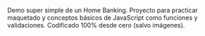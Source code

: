 Demo super simple de un Home Banking. Proyecto para practicar maquetado y conceptos
básicos de JavaScript como funciones y validaciones.
Codificado 100% desde cero (salvo imágenes).